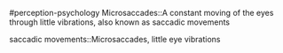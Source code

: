 #perception-psychology 
Microsaccades::A constant moving of the eyes through little vibrations, also known as saccadic movements
<!--SR:!2024-02-05,3,252-->
saccadic movements::Microsaccades, little eye vibrations
<!--SR:!2024-02-06,4,270-->